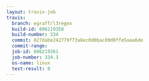 ```yaml
---
layout: travis-job
travis:
  branch: egraff/l3regex
  build-id: 606219358
  build-number: 334
  commit: 827dabe242779f73a8ec0d0bac89d0ffe5aaa6de
  commit-range: 
  job-id: 606219361
  job-number: 334.3
  os-name: linux
  test-result: 0
---
```

